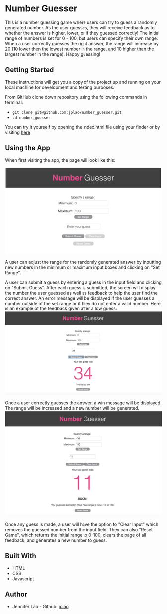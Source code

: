 # Number Guesser

This is a number guessing game where users can try to guess a randomly generated number.  As the user guesses, they will receive feedback as to whether the answer is higher, lower, or if they guessed correctly!  The initial range of numbers is set for 0 - 100, but users can specify their own range.  When a user correctly guesses the right answer, the range will increase by 20 (10 lower then the lowest number in the range, and 10 higher than the largest number in the range).  Happy guessing!

## Getting Started

These instructions will get you a copy of the project up and running on your local machine for development and testing purposes.

From GitHub clone down repository using the following commands in terminal:
* `git clone git@github.com:jplao/number_guesser.git`
* `cd number_guesser`

You can try it yourself by opening the index.html file using your finder or by visiting [here](https://jplao.github.io/number_guesser/)

## Using the App

When first visiting the app, the page will look like this:

![Home page](home_page.png)

A user can adjust the range for the randomly generated answer by inputting new numbers in the minimum or maximum input boxes and clicking on "Set Range".

A user can submit a guess by entering a guess in the input field and clicking on "Submit Guess". After each guess is submitted, the screen will display the number the user guessed as well as feedback to help the user find the correct answer.  An error message will be displayed if the user guesses a number outside of the set range or if they do not enter a valid number.  Here is an example of the feedback given after a low guess:
![Example low guess](low.png)

Once a user correctly guesses the answer, a win message will be displayed.  The range will be increased and a new number will be generated.
![Level Up](correct_answer.png)

Once any guess is made, a user will have the option to "Clear Input" which removes the guessed number from the input field.  They can also "Reset Game", which returns the initial range to 0-100, clears the page of all feedback, and generates a new number to guess.

## Built With

* HTML
* CSS
* Javascript

## Author

* Jennifer Lao - Github: [jplao](https://www.github.com/jplao)
